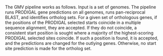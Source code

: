 The GMV pipeline works as follows. Input is a set of genomes. The pipeline runs PRODIGAL gene predictions on all genomes, runs pan-reciprocal BLAST, and identifies ortholog sets. For a given set of orthologous genes, if the positions of the PRODIGAL selected starts coincide in a multiple sequence alignment, they are accepted. If they do not coincide, a consistent start position is sought where a majority of the highest-scoring PRODIGAL selected sites coincide. If such a position is found, it is accepted, and the predictions are changed for the outlying genes. Otherwise, no start site prediction is made for the ortholog set.